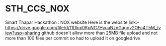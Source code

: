 # STH_CCS_NOX
Smart Thapar Hackathon : NOX website
Here is the website link:- https://drive.google.com/file/d/11Dkqi0KpNG7HyuaNznGagqv2OFc4T5M_/view?usp=sharing
github doesn't allow more than 25MB file upload and not more than 100 files per commit so had to upload it on googledrive
